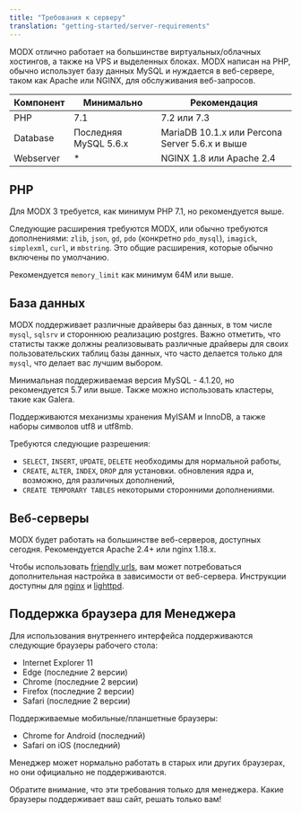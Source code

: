 ```yaml
---
title: "Требования к серверу"
translation: "getting-started/server-requirements"
---
```


MODX отлично работает на большинстве виртуальных/облачных хостингов, а также на VPS и выделенных блоках. MODX написан на PHP, обычно использует базу данных MySQL и нуждается в веб-сервере, таком как Apache или NGINX, для обслуживания веб-запросов.

| Компонент | Минимально            | Рекомендация                                   |
| --------- | --------------------- | ---------------------------------------------- |
| PHP       | 7.1                   | 7.2 или 7.3                                    |
| Database  | Последняя MySQL 5.6.x | MariaDB 10.1.x или Percona Server 5.6.x и выше |
| Webserver | *                     | NGINX 1.8 или Apache 2.4                       |

## PHP

Для MODX 3 требуется, как минимум PHP 7.1, но рекомендуется выше.

Следующие расширения требуются MODX, или обычно требуются дополнениями: `zlib`, `json`, `gd`, `pdo` (конкретно `pdo_mysql`), `imagick`, `simplexml`, `curl`, и `mbstring`. Это общие расширения, которые обычно включены по умолчанию.

Рекомендуется `memory_limit` как минимум 64M или выше.

## База данных

MODX поддерживает различные драйверы баз данных, в том числе `mysql`, `sqlsrv` и стороннюю реализацию postgres. Важно отметить, что статисты также должны реализовывать различные драйверы для своих пользовательских таблиц базы данных, что часто делается только для `mysql`, что делает вас лучшим выбором.

Минимальная поддерживаемая версия MySQL - 4.1.20, но рекомендуется 5.7 или выше. Также можно использовать кластеры, такие как Galera.

Поддерживаются механизмы хранения MyISAM и InnoDB, а также наборы символов utf8 и utf8mb.

Требуются следующие разрешения:

-   `SELECT`, `INSERT`, `UPDATE`, `DELETE` необходимы для нормальной работы,
-   `CREATE`, `ALTER`, `INDEX`, `DROP` для установки. обновления ядра и, возможно, для различных дополнений,
-   `CREATE TEMPORARY TABLES` некоторыми сторонними дополнениями.

## Веб-серверы

MODX будет работать на большинстве веб-серверов, доступных сегодня. Рекомендуется Apache 2.4+ или nginx 1.18.x.

Чтобы использовать [friendly urls](getting-started/friendly-urls), вам может потребоваться дополнительная настройка в зависимости от веб-сервера. Инструкции доступны для [nginx](getting-started/friendly-urls/nginx) и [lighttpd](getting-started/friendly-urls/lighttpd).

## Поддержка браузера для Менеджера

Для использования внутреннего интерфейса поддерживаются следующие браузеры рабочего стола:

-   Internet Explorer 11
-   Edge (последние 2 версии)
-   Chrome (последние 2 версии)
-   Firefox (последние 2 версии)
-   Safari (последние 2 версии)

Поддерживаемые мобильные/планшетные браузеры:

-   Chrome for Android (последний)
-   Safari on iOS (последний)

Менеджер может нормально работать в старых или других браузерах, но они официально не поддерживаются.

Обратите внимание, что эти требования только для менеджера. Какие браузеры поддерживает ваш сайт, решать только вам!
